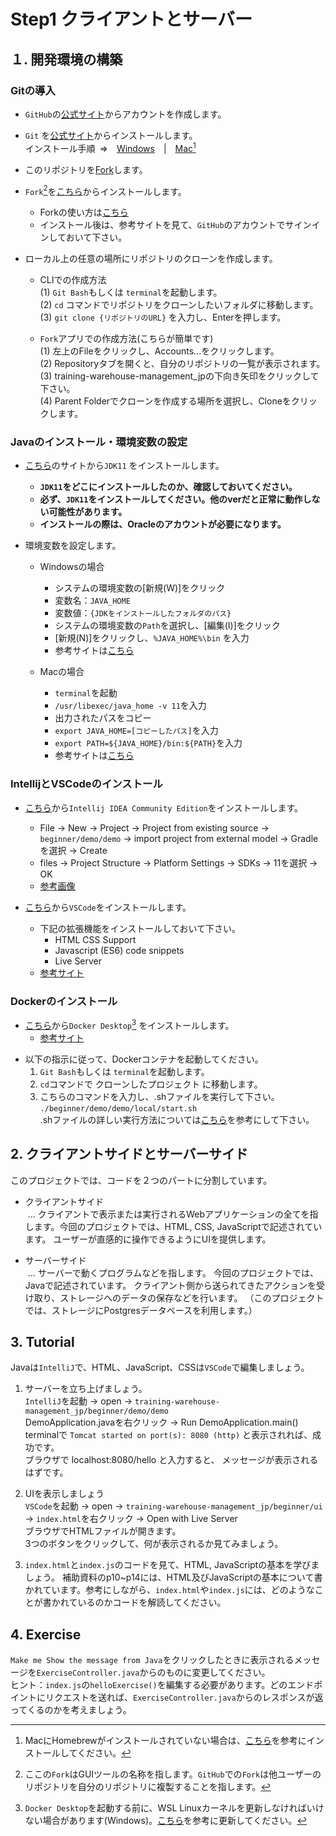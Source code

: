 # Step1 クライアントとサーバー

## １. 開発環境の構築

### Gitの導入

- `GitHub`の[公式サイト](https://github.co.jp)からアカウントを作成します。

- `Git` を[公式サイト](https://git-scm.com/downloads)からインストールします。  
インストール手順&ensp;=>&emsp;[Windows](https://www.curict.com/item/60/60bfe0e.html)&emsp;|&emsp;[Mac](https://zenn.dev/inablog/articles/25f6ac101d0b45)[^1]

[^1]: MacにHomebrewがインストールされていない場合は、[こちら](https://aiacademy.jp/media/?p=2817)を参考にインストールしてください。

- このリポジトリを[Fork](https://docs.github.com/ja/get-started/quickstart/fork-a-repo)します。

- `Fork`[^2]を[こちら](https://git-fork.com/)からインストールします。
  - Forkの使い方は[こちら](https://qiita.com/AyakoKataoka/items/e1b0a2a2b2c85de4c1e3)
  - インストール後は、参考サイトを見て、`GitHub`のアカウントでサインインしておいて下さい。

[^2]: ここの`Fork`はGUIツールの名称を指します。`GitHub`での`Fork`は他ユーザーのリポジトリを自分のリポジトリに複製することを指します。

- ローカル上の任意の場所にリポジトリのクローンを作成します。
  - CLIでの作成方法  
      (1) `Git Bash`もしくは `terminal`を起動します。  
      (2) `cd` コマンドでリポジトリをクローンしたいフォルダに移動します。  
      (3) `git clone {リポジトリのURL}`&nbsp;を入力し、Enterを押します。
  
  - `Fork`アプリでの作成方法(こちらが簡単です)  
      (1) 左上のFileをクリックし、Accounts...をクリックします。  
      (2) Repositoryタブを開くと、自分のリポジトリの一覧が表示されます。  
      (3) training-warehouse-management_jpの下向き矢印をクリックして下さい。  
      (4) Parent Folderでクローンを作成する場所を選択し、Cloneをクリックします。

### Javaのインストール・環境変数の設定

- [こちら](https://www.oracle.com/java/technologies/downloads/#java11)のサイトから`JDK11` をインストールします。
  - **`JDK11`をどこにインストールしたのか、確認しておいてください。**
  - **必ず、`JDK11`をインストールしてください。他のverだと正常に動作しない可能性があります。**
  - **インストールの際は、Oracleのアカウントが必要になります。**

- 環境変数を設定します。
  - Windowsの場合
    - システムの環境変数の[新規(W)]をクリック
    - 変数名：`JAVA_HOME`
    - 変数値：`{JDKをインストールしたフォルダのパス}`
    - システムの環境変数の`Path`を選択し、[編集(I)]をクリック
    - [新規(N)]をクリックし、`%JAVA_HOME%\bin` を入力
    - 参考サイトは[こちら](https://www.javadrive.jp/start/install/index4.html)

  - Macの場合
    - `terminal`を起動
    - `/usr/libexec/java_home -v 11`を入力
    - 出力されたパスをコピー
    - `export JAVA_HOME=[コピーしたパス]`を入力
    - `export PATH=${JAVA_HOME}/bin:${PATH}`を入力
    - 参考サイトは[こちら](https://qiita.com/niwasawa/items/460ccd0fa0041e7a2491)


### IntellijとVSCodeのインストール

- [こちら](https://www.jetbrains.com/ja-jp/idea/download/other.html)から`Intellij IDEA Community Edition`をインストールします。
  - File -> New -> Project -> Project from existing source -> `beginner/demo/demo` -> import project from external model -> Gradleを選択 -> Create
  - files -> Project Structure -> Platform Settings -> SDKs -> 11を選択 -> OK
  - [参考画像](https://github.com/amajakai14/training-warehouse-management/blob/step1-client-and-server/intellij.md)

- [こちら](https://code.visualstudio.com/)から`VSCode`をインストールします。
  - 下記の拡張機能をインストールしておいて下さい。
    - HTML CSS Support
    - Javascript (ES6) code snippets
    - Live Server
  - [参考サイト](https://qiita.com/KNR109/items/5f933df1292564e6dc70)

### Dockerのインストール

- [こちら](https://docs.docker.com/desktop/install/windows-install/)から`Docker Desktop`[^3] をインストールします。
  - [参考サイト](https://www.kagoya.jp/howto/cloud/container/wsl2_docker/)

[^3]: `Docker Desktop`を起動する前に、WSL Linuxカーネルを更新しなければいけない場合があります(Windows)。[こちら](https://kb.seeck.jp/archives/16956)を参考に更新してください。

- 以下の指示に従って、Dockerコンテナを起動してください。
   1. `Git Bash`もしくは `terminal`を起動します。
   2. `cd`コマンドで クローンしたプロジェクト に移動します。  
   3. こちらのコマンドを入力し、.shファイルを実行して下さい。
  `./beginner/demo/demo/local/start.sh`  
  .shファイルの詳しい実行方法については[こちら](https://linuxfan.info/post-1486)を参考にして下さい。

## 2. クライアントサイドとサーバーサイド

このプロジェクトでは、コードを２つのパートに分割しています。
- クライアントサイド  
&nbsp;… クライアントで表示または実行されるWebアプリケーションの全てを指します。今回のプロジェクトでは、HTML, CSS, JavaScriptで記述されています。
ユーザーが直感的に操作できるようにUIを提供します。

- サーバーサイド  
&nbsp;… サーバーで動くプログラムなどを指します。
今回のプロジェクトでは、Javaで記述されています。
クライアント側から送られてきたアクションを受け取り、ストレージへのデータの保存などを行います。
（このプロジェクトでは、ストレージにPostgresデータベースを利用します。）


## 3. Tutorial
Javaは`IntelliJ`で、HTML、JavaScript、CSSは`VSCode`で編集しましょう。

1. サーバーを立ち上げましょう。  
`IntelliJ`を起動 -> open -> `training-warehouse-management_jp/beginner/demo/demo`  
DemoApplication.javaを右クリック -> Run DemoApplication.main()  
terminalで
`Tomcat started on port(s): 8080 (http)`
と表示されれば、成功です。  
ブラウザで localhost:8080/hello と入力すると、
メッセージが表示されるはずです。

2. UIを表示しましょう  
`VSCode`を起動 -> open -> `training-warehouse-management_jp/beginner/ui` -> `index.html`を右クリック -> Open with Live Server  
ブラウザでHTMLファイルが開きます。  
3つのボタンをクリックして、何が表示されるか見てみましょう。

3. `index.html`と`index.js`のコードを見て、HTML, JavaScriptの基本を学びましょう。
補助資料のp10~p14には、HTML及びJavaScriptの基本について書かれています。参考にしながら、`index.html`や`index.js`には、どのようなことが書かれているのかコードを解読してください。


## 4. Exercise
`Make me Show the message from Java`をクリックしたときに表示されるメッセージを`ExerciseController.java`からのものに変更してください。  
ヒント：`index.js`の`helloExercise()`を編集する必要があります。どのエンドポイントにリクエストを送れば、`ExerciseController.java`からのレスポンスが返ってくるのかを考えましょう。
